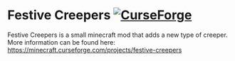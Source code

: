 # Festive Creepers [![CurseForge](http://cf.way2muchnoise.eu/full_312353_downloads.svg)](https://minecraft.curseforge.com/projects/festive-creepers)
Festive Creepers is a small minecraft mod that adds a new type of creeper. 
More information can be found here:
https://minecraft.curseforge.com/projects/festive-creepers
